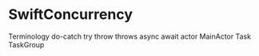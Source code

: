 # SwiftConcurrency

Terminology
do-catch
try
throw
throws
async
await
actor
MainActor
Task
TaskGroup

